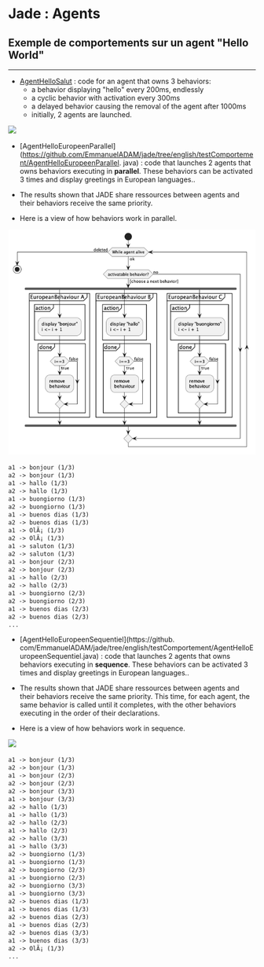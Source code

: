 # Jade : Agents

## Exemple de comportements sur un agent "Hello World"

---

- [AgentHelloSalut](https://github.com/EmmanuelADAM/jade/tree/english/testComportement/AgentHelloSalut.java) : code for an 
  agent that owns 3 behaviors:
    - a behavior displaying "hello" every 200ms, endlessly
    - a cyclic behavior with activation every 300ms
    - a delayed behavior causing the removal of the agent after 1000ms
    - initially, 2 agents are launched.
<!--
```
@startuml helloSalut

start
while (While agent alive) is (ok)
if (activatable behavior ?) then ([select next behavior])
    fork
    partition "Behaviour" {
      partition "action" {
          ::display "Hello everybody";
          :pause 200ms;
      }
      partition "done" {
          :return False;
      }
    }
    fork again
    partition "CyclicBehaviour: each 300ms" {
      partition "onTick" {
          ::display "Hi !";
      }
    }
    fork again
    partition "WakerBehaviour: in 1000ms" {
      partition "onWake" {
          ::delete Agent;
      }
    }
    end fork
 else(no)
 endif 
  endwhile (deleted)
stop

@enduml```
-->

![](helloSalut.png)

- [AgentHelloEuropeenParallel](https://github.com/EmmanuelADAM/jade/tree/english/testComportement/AgentHelloEuropeenParallel.
  java) :
  code that launches 2 agents that owns behaviors executing in **parallel**. These behaviors can be activated 3 
  times and display greetings in European languages..
- The results shown that JADE share ressources between agents and their behaviors receive the same priority.

- Here is a view of how behaviors work in parallel.


<!--
```
@startuml HelloEuropeenParallel

start
while (While agent alive) is (ok)
if (activatable behavior?) then ([choose a next behavior])
    fork
    partition "EuropeanBehaviour A" {
      partition "action" {
          :display "bonjour"
          i <- i + 1;
      }
      partition "done" {
      if (i==3) then (true)
        :remove 
        behaviour;
      else (false)
      endif 
      }
    }
    fork again
    partition "EuropeanBehaviour B" {
      partition "action" {
          :display "hallo"
          i <- i + 1;
      }
      partition "done" {
      if (i==3) then (true)
        :remove 
        behaviour;
      else (false)
      endif 
      }
    }
    fork again
    partition "EuropeanBehaviour C" {
      partition "action" {
          :display "buongiorno"
          i <- i + 1;
      }
      partition "done" {
      if (i==3) then (true)
        :remove 
        behaviour;
      else (false)
      endif 
      }
    }
    end fork
else (no)
 endif 
  endwhile (deleted)
stop

@enduml```
-->

![](HelloEuropeenParallel.png)

```
a1 -> bonjour (1/3)
a2 -> bonjour (1/3)
a1 -> hallo (1/3)
a2 -> hallo (1/3)
a1 -> buongiorno (1/3)
a2 -> buongiorno (1/3)
a1 -> buenos dias (1/3)
a2 -> buenos dias (1/3)
a1 -> OlÃ¡ (1/3)
a2 -> OlÃ¡ (1/3)
a1 -> saluton (1/3)
a2 -> saluton (1/3)
a1 -> bonjour (2/3)
a2 -> bonjour (2/3)
a1 -> hallo (2/3)
a2 -> hallo (2/3)
a1 -> buongiorno (2/3)
a2 -> buongiorno (2/3)
a1 -> buenos dias (2/3)
a2 -> buenos dias (2/3)
...
```

- [AgentHelloEuropeenSequentiel](https://github.
  com/EmmanuelADAM/jade/tree/english/testComportement/AgentHelloEuropeenSequentiel.java) :
  code that launches 2 agents that owns behaviors executing in **sequence**. These behaviors can be activated 3
  times and display greetings in European languages..
- The results shown that JADE share ressources between agents and their behaviors receive the same priority. This time, for each agent, the same behavior is called until it completes, with the other behaviors executing in the order of their declarations.

- Here is a view of how behaviors work in sequence.
<!--
```
@startuml HelloEuropeenSequentiel

start
while (While agent alive) is (ok)
  if (EuropeanBehaviour A 
  exists) then (true)
    partition "EuropeanBehaviour A" {
      partition "action" {
          :display "bonjour"
          i <- i + 1;
      }
      partition "done" {
      if (i==3) then (true)
        :remove 
        behaviour;
      else (false)
      endif 
      }
    }
  elseif (EuropeanBehaviour B 
exists) then (true)
    partition "EuropeanBehaviour B" {
      partition "action" {
          :display "hallo"
          i <- i + 1;
      }
      partition "done" {
      if (i==3) then (true) 
        :remove 
        behaviour;
      else (false)
      endif 
      }
    }
  elseif (EuropeanBehaviour C 
exists) then (true)
    partition "EuropeanBehaviour C" {
      partition "action" {
          :display "buongiorno"
          i <- i + 1;
      }
      partition "done" {
      if (i==3) then (true)
        :remove 
        behaviour;
      else (false)
      endif 
      }
    }
  endif
  endwhile (deleted)
stop

@enduml```
-->

![](HelloEuropeenSequentiel.png)

```
a1 -> bonjour (1/3)
a2 -> bonjour (1/3)
a1 -> bonjour (2/3)
a2 -> bonjour (2/3)
a2 -> bonjour (3/3)
a1 -> bonjour (3/3)
a2 -> hallo (1/3)
a1 -> hallo (1/3)
a2 -> hallo (2/3)
a1 -> hallo (2/3)
a2 -> hallo (3/3)
a1 -> hallo (3/3)
a2 -> buongiorno (1/3)
a1 -> buongiorno (1/3)
a2 -> buongiorno (2/3)
a1 -> buongiorno (2/3)
a2 -> buongiorno (3/3)
a1 -> buongiorno (3/3)
a2 -> buenos dias (1/3)
a1 -> buenos dias (1/3)
a2 -> buenos dias (2/3)
a1 -> buenos dias (2/3)
a2 -> buenos dias (3/3)
a1 -> buenos dias (3/3)
a2 -> OlÃ¡ (1/3)
...
```